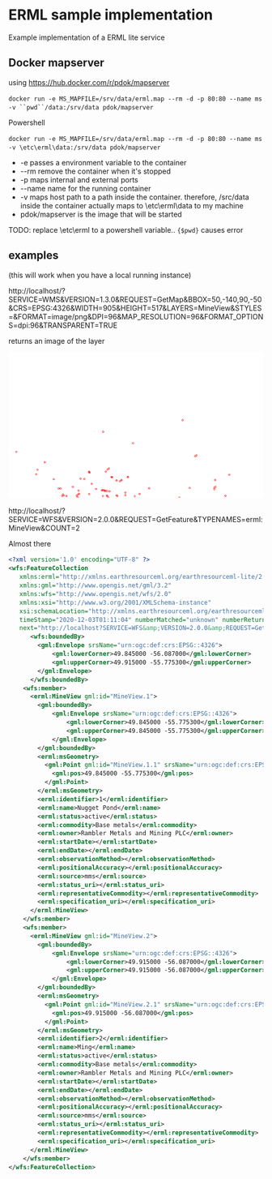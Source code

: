 # ERML sample implementation

Example implementation of a ERML lite service

## Docker mapserver

using https://hub.docker.com/r/pdok/mapserver

`docker run -e MS_MAPFILE=/srv/data/erml.map --rm -d -p 80:80 --name ms -v ``pwd``/data:/srv/data pdok/mapserver`

Powershell


`docker run -e MS_MAPFILE=/srv/data/erml.map --rm -d -p 80:80 --name ms -v \etc\erml\data:/srv/data pdok/mapserver`


   * -e passes a environment variable to the container
   * --rm remove the container when it's stopped
   * -p maps internal and external ports
   * --name name for the running container
   * -v maps host path to a path inside the container.  therefore, /src/data inside the container actually maps to \etc\erml\data to my machine
   * pdok/mapserver is the image that will be started

   TODO: replace \etc\erml to a powershell variable.. `{$pwd}` causes error  

## examples

(this will work when you have a local running instance)

http://localhost/?SERVICE=WMS&VERSION=1.3.0&REQUEST=GetMap&BBOX=50,-140,90,-50&CRS=EPSG:4326&WIDTH=905&HEIGHT=517&LAYERS=MineView&STYLES=&FORMAT=image/png&DPI=96&MAP_RESOLUTION=96&FORMAT_OPTIONS=dpi:96&TRANSPARENT=TRUE


returns an image of the layer

![Map](mineview.png)


http://localhost/?SERVICE=WFS&VERSION=2.0.0&REQUEST=GetFeature&TYPENAMES=erml:MineView&COUNT=2

Almost there

```xml
<?xml version='1.0' encoding="UTF-8" ?>
<wfs:FeatureCollection
   xmlns:erml="http://xmlns.earthresourceml.org/earthresourceml-lite/2.0"
   xmlns:gml="http://www.opengis.net/gml/3.2"
   xmlns:wfs="http://www.opengis.net/wfs/2.0"
   xmlns:xsi="http://www.w3.org/2001/XMLSchema-instance"
   xsi:schemaLocation="http://xmlns.earthresourceml.org/earthresourceml-lite/2.0 http://localhost?SERVICE=WFS&amp;VERSION=2.0.0&amp;REQUEST=DescribeFeatureType&amp;TYPENAME=erml:MineView&amp;OUTPUTFORMAT=application%2Fgml%2Bxml%3B%20version%3D3.2 http://www.opengis.net/wfs/2.0 http://schemas.opengis.net/wfs/2.0/wfs.xsd http://www.opengis.net/gml/3.2 http://schemas.opengis.net/gml/3.2.1/gml.xsd"
   timeStamp="2020-12-03T01:11:04" numberMatched="unknown" numberReturned="2"
   next="http://localhost?SERVICE=WFS&amp;VERSION=2.0.0&amp;REQUEST=GetFeature&amp;TYPENAMES=erml%3AMineView&amp;COUNT=2&amp;STARTINDEX=2">
      <wfs:boundedBy>
      	<gml:Envelope srsName="urn:ogc:def:crs:EPSG::4326">
      		<gml:lowerCorner>49.845000 -56.087000</gml:lowerCorner>
      		<gml:upperCorner>49.915000 -55.775300</gml:upperCorner>
      	</gml:Envelope>
      </wfs:boundedBy>
    <wfs:member>
      <erml:MineView gml:id="MineView.1">
        <gml:boundedBy>
        	<gml:Envelope srsName="urn:ogc:def:crs:EPSG::4326">
        		<gml:lowerCorner>49.845000 -55.775300</gml:lowerCorner>
        		<gml:upperCorner>49.845000 -55.775300</gml:upperCorner>
        	</gml:Envelope>
        </gml:boundedBy>
        <erml:msGeometry>
          <gml:Point gml:id="MineView.1.1" srsName="urn:ogc:def:crs:EPSG::4326">
            <gml:pos>49.845000 -55.775300</gml:pos>
          </gml:Point>
        </erml:msGeometry>
        <erml:identifier>1</erml:identifier>
        <erml:name>Nugget Pond</erml:name>
        <erml:status>active</erml:status>
        <erml:commodity>Base metals</erml:commodity>
        <erml:owner>Rambler Metals and Mining PLC</erml:owner>
        <erml:startDate></erml:startDate>
        <erml:endDate></erml:endDate>
        <erml:observationMethod></erml:observationMethod>
        <erml:positionalAccuracy></erml:positionalAccuracy>
        <erml:source>mms</erml:source>
        <erml:status_uri></erml:status_uri>
        <erml:representativeCommodity></erml:representativeCommodity>
        <erml:specification_uri></erml:specification_uri>
      </erml:MineView>
    </wfs:member>
    <wfs:member>
      <erml:MineView gml:id="MineView.2">
        <gml:boundedBy>
        	<gml:Envelope srsName="urn:ogc:def:crs:EPSG::4326">
        		<gml:lowerCorner>49.915000 -56.087000</gml:lowerCorner>
        		<gml:upperCorner>49.915000 -56.087000</gml:upperCorner>
        	</gml:Envelope>
        </gml:boundedBy>
        <erml:msGeometry>
          <gml:Point gml:id="MineView.2.1" srsName="urn:ogc:def:crs:EPSG::4326">
            <gml:pos>49.915000 -56.087000</gml:pos>
          </gml:Point>
        </erml:msGeometry>
        <erml:identifier>2</erml:identifier>
        <erml:name>Ming</erml:name>
        <erml:status>active</erml:status>
        <erml:commodity>Base metals</erml:commodity>
        <erml:owner>Rambler Metals and Mining PLC</erml:owner>
        <erml:startDate></erml:startDate>
        <erml:endDate></erml:endDate>
        <erml:observationMethod></erml:observationMethod>
        <erml:positionalAccuracy></erml:positionalAccuracy>
        <erml:source>mms</erml:source>
        <erml:status_uri></erml:status_uri>
        <erml:representativeCommodity></erml:representativeCommodity>
        <erml:specification_uri></erml:specification_uri>
      </erml:MineView>
    </wfs:member>
</wfs:FeatureCollection>
```

